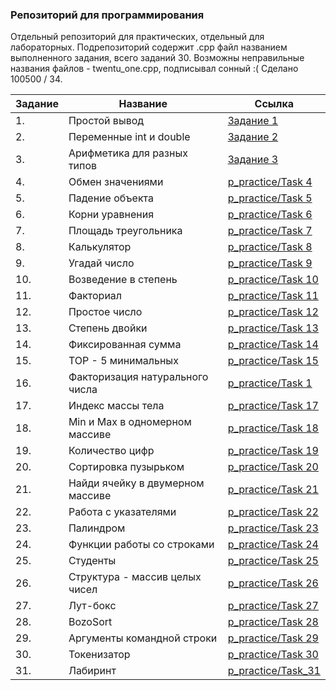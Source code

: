 ### Репозиторий для программирования
Отдельный репозиторий для практических, отдельный для лабораторных. Подрепозиторий содержит .cpp файл названием выполненного задания, всего заданий 30.
Возможны неправильные названия файлов - twentu_one.cpp, подписывал сонный :(
Сделано 100500 / 34.

|Задание|Название|Ссылка|
|-------|--------|------|
|1. |Простой вывод|[Задание 1](https://github.com/zalatoff/programming/tree/master/p_practice/Task%201)|
|2. |Переменные int и double|[Задание 2](https://github.com/zalatoff/programming/tree/master/p_practice/Task%202)|
|3. |Арифметика для разных типов|[Задание 3](https://github.com/zalatoff/programming/tree/master/p_practice/Task%203)|
|4. |Обмен значениями|[p_practice/Task 4](https://github.com/zalatoff/programming/tree/master/p_practice/Task%204)|
|5. |Падение объекта|[p_practice/Task 5](https://github.com/zalatoff/programming/tree/master/p_practice/Task%205)|
|6. |Корни уравнения|[p_practice/Task 6](https://github.com/zalatoff/programming/tree/master/p_practice/Task%206)|
|7. |Площадь треугольника|[p_practice/Task 7](https://github.com/zalatoff/programming/tree/master/p_practice/Task%207)|
|8. |Калькулятор|[p_practice/Task 8](https://github.com/zalatoff/programming/tree/master/p_practice/Task%208)|
|9. |Угадай число|[p_practice/Task 9](https://github.com/zalatoff/programming/tree/master/p_practice/Task%209)|
|10. |Возведение в степень|[p_practice/Task 10](https://github.com/zalatoff/programming/tree/master/p_practice/Task%2010)|
|11. |Факториал|[p_practice/Task 11](https://github.com/zalatoff/programming/tree/master/p_practice/Task%2011)|
|12. |Простое число|[p_practice/Task 12](https://github.com/zalatoff/programming/tree/master/p_practice/Task%2012)|
|13. |Степень двойки|[p_practice/Task 13](https://github.com/zalatoff/programming/tree/master/p_practice/Task%2013)|
|14. |Фиксированная сумма|[p_practice/Task 14](https://github.com/zalatoff/programming/tree/master/p_practice/Task%2014)|
|15. |TOP - 5 минимальных|[p_practice/Task 15](https://github.com/zalatoff/programming/tree/master/p_practice/Task%2015)|
|16. |Факторизация натурального числа|[p_practice/Task 1](https://github.com/zalatoff/programming/tree/master/p_practice/Task%2016)|
|17. |Индекс массы тела|[p_practice/Task 17](https://github.com/zalatoff/programming/tree/master/p_practice/Task%2017)|
|18. |Min и Max в одномерном массиве|[p_practice/Task 18](https://github.com/zalatoff/programming/tree/master/p_practice/Task%2018)|
|19. |Количество цифр|[p_practice/Task 19](https://github.com/zalatoff/programming/tree/master/p_practice/Task%2019)|
|20. |Сортировка пузырьком|[p_practice/Task 20](https://github.com/zalatoff/programming/tree/master/p_practice/Task%2020)|
|21. |Найди ячейку в двумерном массиве|[p_practice/Task 21](https://github.com/zalatoff/programming/tree/master/p_practice/Task%2021)|
|22. |Работа с указателями|[p_practice/Task 22](https://github.com/zalatoff/programming/tree/master/p_practice/Task%2022)|
|23. |Палиндром|[p_practice/Task 23](https://github.com/zalatoff/programming/tree/master/p_practice/Task%2023)|
|24. |Функции работы со строками|[p_practice/Task 24](https://github.com/zalatoff/programming/tree/master/p_practice/Task%2024)|
|25. |Студенты|[p_practice/Task 25](https://github.com/zalatoff/programming/tree/master/p_practice/Task%2025)|
|26. |Структура - массив целых чисел|[p_practice/Task 26](https://github.com/zalatoff/programming/tree/master/p_practice/Task%2026)|
|27. |Лут-бокс|[p_practice/Task 27](https://github.com/zalatoff/programming/tree/master/p_practice/Task%2027)|
|28. |BozoSort|[p_practice/Task 28](https://github.com/zalatoff/programming/tree/master/p_practice/Task%2028)|
|29. |Аргументы командной строки|[p_practice/Task 29](https://github.com/zalatoff/programming/tree/master/p_practice/Task%2029)|
|30.|Токенизатор|[p_practice/Task 30](https://github.com/zalatoff/programming/tree/master/p_practice/Task%2030)|
|31.|Лабиринт|[p_practice/Task_31](https://github.com/zalatoff/programming/tree/master/p_practice/Task%2031)|
